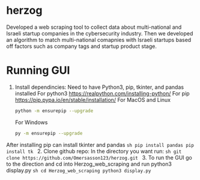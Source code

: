 # herzog
Developed a web scraping tool to collect data about multi-national and Israeli startup companies in the cybersecurity industry. 
Then we developed an algorithm to match multi-national comapnies with Israeli startups based off factors such as company tags and startup product stage.

# Running GUI
1. Install dependincies: Need to have Python3, pip, tkinter, and pandas installed
  For python3 https://realpython.com/installing-python/ 
  For pip https://pip.pypa.io/en/stable/installation/ 
    For MacOS and Linux
      ```sh
      python -m ensurepip --upgrade
      ```
    For Windows
      ```sh
      py -m ensurepip --upgrade
      ```
  After installing pip can install tkinter and pandas 
     ```sh
      pip install pandas
      pip install tk
      ```
2. Clone github repo: 
    In the directory you want run: 
      ```sh
      git clone https://github.com/Omersasson123/herzog.git
      ```
3. To run the GUI go to the direction and cd into Herzog_web_scraping and run python3 display.py
    ```sh
      cd Herzog_web_scraping
      python3 display.py
      ```
